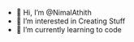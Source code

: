 - 👋 Hi, I’m @NimalAthith
- 👀 I’m interested in Creating Stuff
- 🌱 I’m currently learning to code
<!---
- 💞️ I’m looking to collaborate on ...
- 📫 How to reach me ...
--->

<!---
NimalAthith/NimalAthith is a ✨ special ✨ repository because its `README.md` (this file) appears on your GitHub profile.
You can click the Preview link to take a look at your changes.
--->
